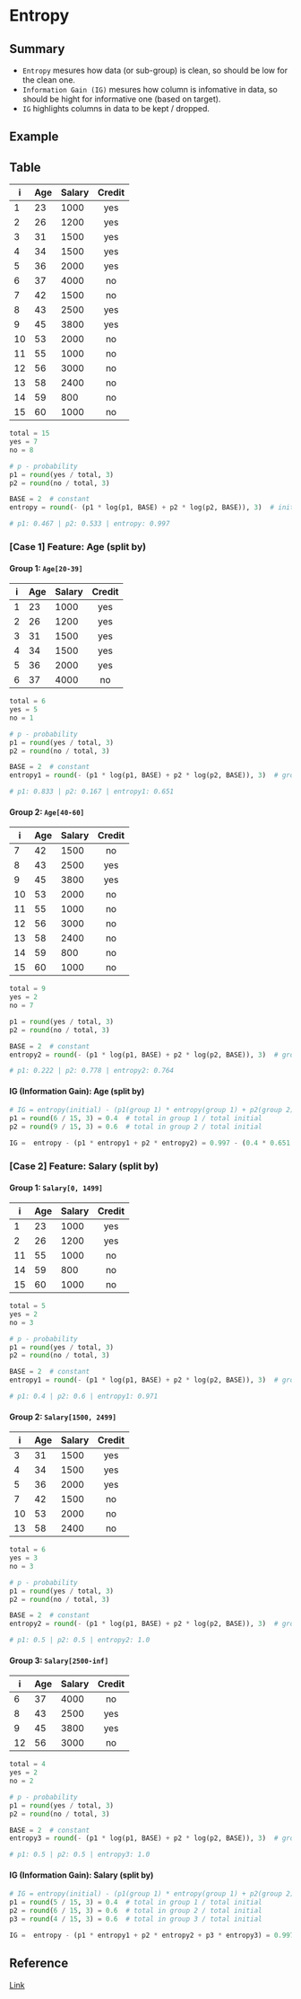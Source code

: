 # Entropy

## Summary
* `Entropy` mesures how data (or sub-group) is clean, so should be low for the clean one.
* `Information Gain (IG)` mesures how column is infomative in data, so should be hight for informative one (based on target).
* `IG` highlights columns in data to be kept / dropped.

## Example

## Table

i  | Age          | Salary        |     Credit    |
---|--------------|---------------|:-------------:|
1  | 23           | 1000          |      yes      |
2  | 26           | 1200          |      yes      |
3  | 31           | 1500          |      yes      |
4  | 34           | 1500          |      yes      |
5  | 36           | 2000          |      yes      |
6  | 37           | 4000          |      no       |
7  | 42           | 1500          |      no       |
8  | 43           | 2500          |      yes      |
9  | 45           | 3800          |      yes      |
10 | 53           | 2000          |      no       |
11 | 55           | 1000          |      no       |
12 | 56           | 3000          |      no       |
13 | 58           | 2400          |      no       |
14 | 59           | 800           |      no       |
15 | 60           | 1000          |      no       |

```py
total = 15
yes = 7
no = 8

# p - probability
p1 = round(yes / total, 3)
p2 = round(no / total, 3)

BASE = 2  # constant
entropy = round(- (p1 * log(p1, BASE) + p2 * log(p2, BASE)), 3)  # initial

# p1: 0.467 | p2: 0.533 | entropy: 0.997
```

### [Case 1] Feature: Age (split by)

#### Group 1: `Age[20-39]`
i  | Age          | Salary        |     Credit    |
---|--------------|---------------|:-------------:|
1  | 23           | 1000          |      yes      |
2  | 26           | 1200          |      yes      |
3  | 31           | 1500          |      yes      |
4  | 34           | 1500          |      yes      |
5  | 36           | 2000          |      yes      |
6  | 37           | 4000          |      no       |

```py
total = 6
yes = 5
no = 1

# p - probability
p1 = round(yes / total, 3)
p2 = round(no / total, 3)

BASE = 2  # constant
entropy1 = round(- (p1 * log(p1, BASE) + p2 * log(p2, BASE)), 3)  # group 1

# p1: 0.833 | p2: 0.167 | entropy1: 0.651
```

#### Group 2: `Age[40-60]`
i  | Age          | Salary        |     Credit    |
---|--------------|---------------|:-------------:|
7  | 42           | 1500          |      no       |
8  | 43           | 2500          |      yes      |
9  | 45           | 3800          |      yes      |
10 | 53           | 2000          |      no       |
11 | 55           | 1000          |      no       |
12 | 56           | 3000          |      no       |
13 | 58           | 2400          |      no       |
14 | 59           | 800           |      no       |
15 | 60           | 1000          |      no       |

```py
total = 9
yes = 2
no = 7

p1 = round(yes / total, 3)
p2 = round(no / total, 3)

BASE = 2  # constant
entropy2 = round(- (p1 * log(p1, BASE) + p2 * log(p2, BASE)), 3)  # group 2

# p1: 0.222 | p2: 0.778 | entropy2: 0.764
```

#### IG (Information Gain): Age (split by)

```py
# IG = entropy(initial) - (p1(group 1) * entropy(group 1) + p2(group 2) * entropy(group 2) + ...)
p1 = round(6 / 15, 3) = 0.4  # total in group 1 / total initial
p2 = round(9 / 15, 3) = 0.6  # total in group 2 / total initial

IG =  entropy - (p1 * entropy1 + p2 * entropy2) = 0.997 - (0.4 * 0.651 + 0.6 * 0.764) = 0.2782
```

### [Case 2] Feature: Salary (split by)

#### Group 1: `Salary[0, 1499]`
i  | Age          | Salary        |     Credit    |
---|--------------|---------------|:-------------:|
1  | 23           | 1000          |      yes      |
2  | 26           | 1200          |      yes      |
11 | 55           | 1000          |      no       |
14 | 59           | 800           |      no       |
15 | 60           | 1000          |      no       |

```py
total = 5
yes = 2
no = 3

# p - probability
p1 = round(yes / total, 3)
p2 = round(no / total, 3)

BASE = 2  # constant
entropy1 = round(- (p1 * log(p1, BASE) + p2 * log(p2, BASE)), 3)  # group 1

# p1: 0.4 | p2: 0.6 | entropy1: 0.971
```

#### Group 2: `Salary[1500, 2499]`
i  | Age          | Salary        |     Credit    |
---|--------------|---------------|:-------------:|
3  | 31           | 1500          |      yes      |
4  | 34           | 1500          |      yes      |
5  | 36           | 2000          |      yes      |
7  | 42           | 1500          |      no       |
10 | 53           | 2000          |      no       |
13 | 58           | 2400          |      no       |

```py
total = 6
yes = 3
no = 3

# p - probability
p1 = round(yes / total, 3)
p2 = round(no / total, 3)

BASE = 2  # constant
entropy2 = round(- (p1 * log(p1, BASE) + p2 * log(p2, BASE)), 3)  # group 2

# p1: 0.5 | p2: 0.5 | entropy2: 1.0
```

#### Group 3: `Salary[2500-inf]`
i  | Age          | Salary        |     Credit    |
---|--------------|---------------|:-------------:|
6  | 37           | 4000          |      no       |
8  | 43           | 2500          |      yes      |
9  | 45           | 3800          |      yes      |
12 | 56           | 3000          |      no       |

```py
total = 4
yes = 2
no = 2

# p - probability
p1 = round(yes / total, 3)
p2 = round(no / total, 3)

BASE = 2  # constant
entropy3 = round(- (p1 * log(p1, BASE) + p2 * log(p2, BASE)), 3)  # group 3

# p1: 0.5 | p2: 0.5 | entropy3: 1.0
```

#### IG (Information Gain): Salary (split by)

```py
# IG = entropy(initial) - (p1(group 1) * entropy(group 1) + p2(group 2) * entropy(group 2) + ...)
p1 = round(5 / 15, 3) = 0.4  # total in group 1 / total initial
p2 = round(6 / 15, 3) = 0.6  # total in group 2 / total initial
p3 = round(4 / 15, 3) = 0.6  # total in group 3 / total initial

IG =  entropy - (p1 * entropy1 + p2 * entropy2 + p3 * entropy3) = 0.997 - (0.333 * 0.971 + 0.4 * 1.0 + 0.267 * 1.0) = 0.007
```

## Reference
[Link]()
